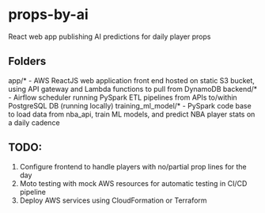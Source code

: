 # props-by-ai
React web app publishing AI predictions for daily player props

## Folders
app/* - AWS ReactJS web application front end hosted on static S3 bucket, using API gateway and Lambda functions to pull from DynamoDB
backend/* - Airflow scheduler running PySpark ETL pipelines from APIs to/within PostgreSQL DB (running locally)
training_ml_model/* - PySpark code base to load data from nba_api, train ML models, and predict NBA player stats on a daily cadence

## TODO:
1. Configure frontend to handle players with no/partial prop lines for the day
2. Moto testing with mock AWS resources for automatic testing in CI/CD pipeline
3. Deploy AWS services using CloudFormation or Terraform